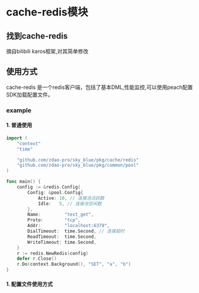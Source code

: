 # cache-redis模块

## 找到cache-redis
摘自bilibili karos框架,对其简单修改
## 使用方式

cache-redis 是一个redis客户端，包括了基本DML,性能监控,可以使用peach配置SDK加载配置文件。

### example 

#### 1. 普通使用
```go
import (
	"context"
	"time"

	"github.com/zdao-pro/sky_blue/pkg/cache/redis"
	"github.com/zdao-pro/sky_blue/pkg/common/pool"
)

func main() {
	config := &redis.Config{
		Config: &pool.Config{
			Active: 10, // 连接池活跃数
			Idle:   5, // 连接池空闲数
		},
		Name:         "test_get",
		Proto:        "tcp",
		Addr:         "localhost:6379",
		DialTimeout:  time.Second, // 连接超时
		ReadTimeout:  time.Second,
		WriteTimeout: time.Second,
	}
	r := redis.NewRedis(config)
	defer r.Close()
	r.Do(context.Background(), "SET", "a", "b")
}
```

#### 1. 配置文件使用方式

